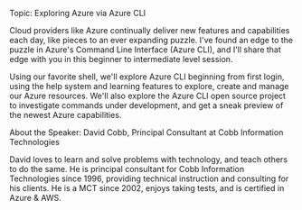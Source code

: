 Topic: Exploring Azure via Azure CLI

Cloud providers like Azure continually deliver new features and capabilities each day, like pieces to an ever expanding puzzle. I've found an edge to the puzzle in Azure's Command Line Interface (Azure CLI), and I'll share that edge with you in this beginner to intermediate level session.

Using our favorite shell, we'll explore Azure CLI beginning from first login, using the help system and learning features to explore, create and manage our Azure resources. We'll also explore the Azure CLI open source project to investigate commands under development, and get a sneak preview of the newest Azure capabilities.

About the Speaker:
David Cobb, Principal Consultant at Cobb Information Technologies

David loves to learn and solve problems with technology, and teach others to do the same. He is principal consultant for Cobb Information Technologies since 1996, providing technical instruction and consulting for his clients. He is a MCT since 2002, enjoys taking tests, and is certified in Azure & AWS.